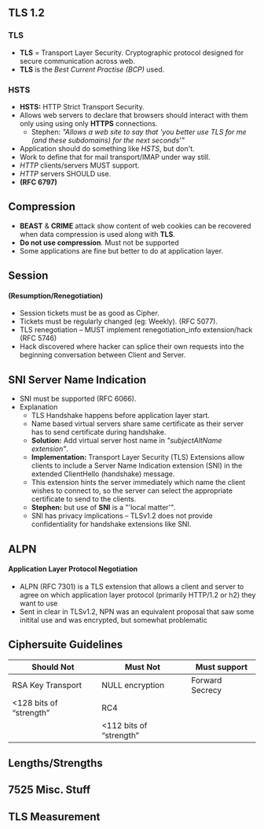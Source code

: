 ## TLS 1.2

### TLS
- **TLS** = Transport Layer Security. Cryptographic protocol designed for secure communication across web.
- **TLS** is the *Best Current Practise (BCP)* used.

### HSTS
- **HSTS:** HTTP Strict Transport Security.
- Allows web servers to declare that browsers should interact with them only using using only **HTTPS** connections.
  - Stephen: *"Allows a web site to say that 'you better use TLS for me (and these subdomains) for the next <many> seconds'"*
- Application should do something like *HSTS*, but don't.
- Work to define that for mail transport/IMAP under way still.
- *HTTP* clients/servers MUST support.
- *HTTP* servers SHOULD use.
- **(RFC 6797)**

## Compression
- **BEAST** & **CRIME** attack show content of web cookies can be recovered when data compression is used along with **TLS**.
- **Do not use compression**. Must not be supported
- Some applications are fine but better to do at application layer.

## Session
#### (Resumption/Renegotiation)
- Session tickets must be as good as Cipher.
- Tickets must be regularly changed (eg: Weekly). (RFC 5077).
- TLS renegotiation – MUST implement
renegotiation_info extension/hack (RFC 5746)
- Hack discovered where hacker can splice their own requests into the beginning conversation between Client and Server.

## SNI Server Name Indication
- SNI must be supported (RFC 6066).
- Explanation
  - TLS Handshake happens before application layer start.
  - Name based virtual servers share same certificate as their server has to send certificate during handshake.
  - **Solution:** Add virtual server host name in *"subjectAltName extension"*.
  - **Implementation:** Transport Layer Security (TLS) Extensions allow clients to include a Server Name Indication extension (SNI) in the extended ClientHello (handshake) message.
  - This extension hints the server immediately which name the client wishes to connect to, so the server can select the appropriate certificate to send to the clients.
  - **Stephen:** but use of **SNI** is a "'local matter'".
  - SNI has privacy implications – TLSv1.2 does not provide confidentiality for handshake extensions like SNI.

## ALPN
#### Application Layer Protocol Negotiation
- ALPN (RFC 7301) is a TLS extension that allows a
client and server to agree on which application layer protocol
(primarily HTTP/1.2 or h2) they want to use
- Sent in clear in TLSv1.2, NPN was an equivalent proposal
that saw some initital use and was encrypted, but somewhat
problematic

## Ciphersuite Guidelines
| Should Not | Must Not | Must support |
|-----------|----------| --------|
| RSA Key Transport| NULL encryption| Forward Secrecy|
| <128 bits of “strength” | RC4      |                      |
| | <112 bits of “strength” |

## Lengths/Strengths
## 7525 Misc. Stuff
## TLS Measurement
